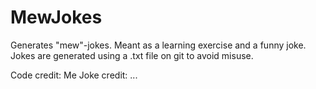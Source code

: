 # MewJokes
Generates "mew"-jokes. Meant as a learning exercise and a funny joke. Jokes are generated using a .txt file on git to avoid misuse.

Code credit: Me
Joke credit: ...
